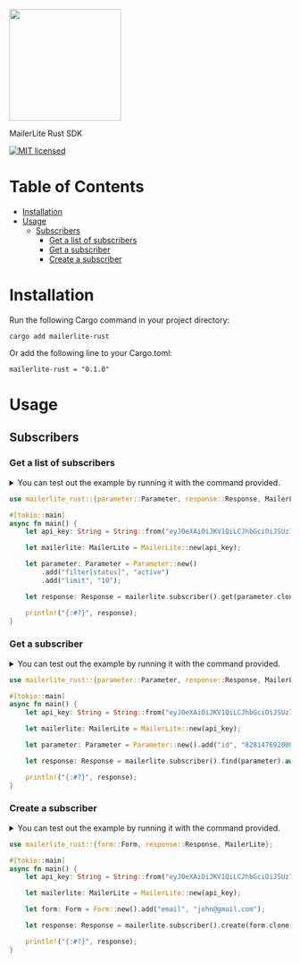 <a href="https://www.mailerlite.com"><img src="https://app.mailerlite.com/assets/images/logo-color.png" width="200px"/></a>

MailerLite Rust SDK

[![MIT licensed](https://img.shields.io/badge/license-MIT-blue.svg)](./LICENSE)

# Table of Contents

- [Installation](#installation)
- [Usage](#usage)
    - [Subscribers](#subscribers)
        - [Get a list of subscribers](#get-a-list-of-subscribers)
        - [Get a subscriber](#get-a-subscriber)
        - [Create a subscriber](#create-a-subscriber)

# Installation

Run the following Cargo command in your project directory:

```shell
cargo add mailerlite-rust
```

Or add the following line to your Cargo.toml:

```shell
mailerlite-rust = "0.1.0"
```

# Usage

## Subscribers

### Get a list of subscribers

<details>
<summary>
You can test out the example by running it with the command provided.
</summary>

```bash
cargo run --package mailerlite-rust --example get_subscibers
```
</details>

```rust
use mailerlite_rust::{parameter::Parameter, response::Response, MailerLite};

#[tokio::main]
async fn main() {
    let api_key: String = String::from("eyJ0eXAiOiJKV1QiLCJhbGciOiJSUzI1NiJ9.eyJhdWQiOiIyIiwianRpIjoiN2JjODJjY2Q3MjExMjUyZTlhMjQwYTY0NjIwNWFlODhiM2U0ZWY2MjZmOTk2ZGJiOTI2YjNkZDI0MjBkYTU0Y2U0MTYzMDVjNzMyZjE2MjMiLCJpYXQiOjE2ODAzNjcwMzUuOTQ5NTM3LCJuYmYiOjE2ODAzNjcwMzUuOTQ5NTM5LCJleHAiOjQ4MzYwNDA2MzUuOTM4MjQyLCJzdWIiOiIxIiwic2NvcGVzIjpbXX0.j46H135IkTnI28k5bGEXOezliftNmCjFbZh3DqcCbkL7hN8dxbF57ct-rmql8cXhuvegKZdZzjnW68ghVzo45pGFQ5ngawUaQDXn_RfRCsLiFmYJ7QXDKN7NDLsdZgVfmLN_U9d2fysDmcNTj65ohHLu9V9ACmv2uu8DuotjBwsSq-Bqyvf_Dpj65towRI1ZW_eVwanjjHYXakpgjl2ZvirhnNGtEH9-Tady8G37eSKzqq93jp09-OW54tJdyBbSg6yu8pJgWAGpyFsI_Gaa0hgT8mmTMPtqSLzD3_j6Osit1UuRE1bQdWyM77TYeayS28coyNW3xZUaJ3iKQw6LAIJFtn50UdmlZr13RduVeazABoxuhadgCsxr_c2O8nj7H-VaZCbyBUCReAABMNx1exz2nZO_ZZ6r96wSwfWUHHiXDlGTZUE7I-mKLaE9BVWSY-xYBP0YY1HAmr0-dUNEabRITAJQOHhDqQ2hsD0pIfxa9OjA8pJX8F3gSKmjGsXc5-3ohApL8WveHGSW7AVhYnzY5t8445DhdeOpId8rjXBmfcK7e9wlocW8NpdyC2xnbexpwD1Vh02zV0ryOpBzsZ9MOTD-wrw3MLbnlJ-eSchMyTxPd8InMvsDwd5TN3MS8pxRnCO5Sq3y73hsWK1dqfcP_SYPlsbe8ixu7KezMtY");

    let mailerlite: MailerLite = MailerLite::new(api_key);

    let parameter: Parameter = Parameter::new()
        .add("filter[status]", "active")
        .add("limit", "10");

    let response: Response = mailerlite.subscriber().get(parameter.clone()).await;

    println!("{:#?}", response);
}
```

### Get a subscriber

<details>
<summary>
You can test out the example by running it with the command provided.
</summary>

```bash
cargo run --package mailerlite-rust --example find_subsciber
```
</details>

```rust
use mailerlite_rust::{parameter::Parameter, response::Response, MailerLite};

#[tokio::main]
async fn main() {
    let api_key: String = String::from("eyJ0eXAiOiJKV1QiLCJhbGciOiJSUzI1NiJ9.eyJhdWQiOiIyIiwianRpIjoiN2JjODJjY2Q3MjExMjUyZTlhMjQwYTY0NjIwNWFlODhiM2U0ZWY2MjZmOTk2ZGJiOTI2YjNkZDI0MjBkYTU0Y2U0MTYzMDVjNzMyZjE2MjMiLCJpYXQiOjE2ODAzNjcwMzUuOTQ5NTM3LCJuYmYiOjE2ODAzNjcwMzUuOTQ5NTM5LCJleHAiOjQ4MzYwNDA2MzUuOTM4MjQyLCJzdWIiOiIxIiwic2NvcGVzIjpbXX0.j46H135IkTnI28k5bGEXOezliftNmCjFbZh3DqcCbkL7hN8dxbF57ct-rmql8cXhuvegKZdZzjnW68ghVzo45pGFQ5ngawUaQDXn_RfRCsLiFmYJ7QXDKN7NDLsdZgVfmLN_U9d2fysDmcNTj65ohHLu9V9ACmv2uu8DuotjBwsSq-Bqyvf_Dpj65towRI1ZW_eVwanjjHYXakpgjl2ZvirhnNGtEH9-Tady8G37eSKzqq93jp09-OW54tJdyBbSg6yu8pJgWAGpyFsI_Gaa0hgT8mmTMPtqSLzD3_j6Osit1UuRE1bQdWyM77TYeayS28coyNW3xZUaJ3iKQw6LAIJFtn50UdmlZr13RduVeazABoxuhadgCsxr_c2O8nj7H-VaZCbyBUCReAABMNx1exz2nZO_ZZ6r96wSwfWUHHiXDlGTZUE7I-mKLaE9BVWSY-xYBP0YY1HAmr0-dUNEabRITAJQOHhDqQ2hsD0pIfxa9OjA8pJX8F3gSKmjGsXc5-3ohApL8WveHGSW7AVhYnzY5t8445DhdeOpId8rjXBmfcK7e9wlocW8NpdyC2xnbexpwD1Vh02zV0ryOpBzsZ9MOTD-wrw3MLbnlJ-eSchMyTxPd8InMvsDwd5TN3MS8pxRnCO5Sq3y73hsWK1dqfcP_SYPlsbe8ixu7KezMtY");

    let mailerlite: MailerLite = MailerLite::new(api_key);

    let parameter: Parameter = Parameter::new().add("id", "82814769200890897");

    let response: Response = mailerlite.subscriber().find(parameter).await;

    println!("{:#?}", response);
}
```

### Create a subscriber

<details>
<summary>
You can test out the example by running it with the command provided.
</summary>

```bash
cargo run --package mailerlite-rust --example create_subsciber
```
</details>

```rust
use mailerlite_rust::{form::Form, response::Response, MailerLite};

#[tokio::main]
async fn main() {
    let api_key: String = String::from("eyJ0eXAiOiJKV1QiLCJhbGciOiJSUzI1NiJ9.eyJhdWQiOiIyIiwianRpIjoiN2JjODJjY2Q3MjExMjUyZTlhMjQwYTY0NjIwNWFlODhiM2U0ZWY2MjZmOTk2ZGJiOTI2YjNkZDI0MjBkYTU0Y2U0MTYzMDVjNzMyZjE2MjMiLCJpYXQiOjE2ODAzNjcwMzUuOTQ5NTM3LCJuYmYiOjE2ODAzNjcwMzUuOTQ5NTM5LCJleHAiOjQ4MzYwNDA2MzUuOTM4MjQyLCJzdWIiOiIxIiwic2NvcGVzIjpbXX0.j46H135IkTnI28k5bGEXOezliftNmCjFbZh3DqcCbkL7hN8dxbF57ct-rmql8cXhuvegKZdZzjnW68ghVzo45pGFQ5ngawUaQDXn_RfRCsLiFmYJ7QXDKN7NDLsdZgVfmLN_U9d2fysDmcNTj65ohHLu9V9ACmv2uu8DuotjBwsSq-Bqyvf_Dpj65towRI1ZW_eVwanjjHYXakpgjl2ZvirhnNGtEH9-Tady8G37eSKzqq93jp09-OW54tJdyBbSg6yu8pJgWAGpyFsI_Gaa0hgT8mmTMPtqSLzD3_j6Osit1UuRE1bQdWyM77TYeayS28coyNW3xZUaJ3iKQw6LAIJFtn50UdmlZr13RduVeazABoxuhadgCsxr_c2O8nj7H-VaZCbyBUCReAABMNx1exz2nZO_ZZ6r96wSwfWUHHiXDlGTZUE7I-mKLaE9BVWSY-xYBP0YY1HAmr0-dUNEabRITAJQOHhDqQ2hsD0pIfxa9OjA8pJX8F3gSKmjGsXc5-3ohApL8WveHGSW7AVhYnzY5t8445DhdeOpId8rjXBmfcK7e9wlocW8NpdyC2xnbexpwD1Vh02zV0ryOpBzsZ9MOTD-wrw3MLbnlJ-eSchMyTxPd8InMvsDwd5TN3MS8pxRnCO5Sq3y73hsWK1dqfcP_SYPlsbe8ixu7KezMtY");

    let mailerlite: MailerLite = MailerLite::new(api_key);

    let form: Form = Form::new().add("email", "john@gmail.com");

    let response: Response = mailerlite.subscriber().create(form.clone()).await;

    println!("{:#?}", response);
}
```
